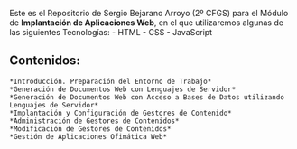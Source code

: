 Este es el Repositorio de Sergio Bejarano Arroyo (2º CFGS) para el Módulo de **Implantación de Aplicaciones Web**, en el que utilizaremos algunas de las siguientes Tecnologías:
    - HTML
    - CSS
    - JavaScript

## Contenidos:
    *Introducción. Preparación del Entorno de Trabajo*
    *Generación de Documentos Web con Lenguajes de Servidor*
    *Generación de Documentos Web con Acceso a Bases de Datos utilizando Lenguajes de Servidor*
    *Implantación y Configuración de Gestores de Contenido*
    *Administración de Gestores de Contenidos*
    *Modificación de Gestores de Contenidos*
    *Gestión de Aplicaciones Ofimática Web*